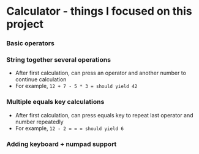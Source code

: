 # Calculator - things I focused on this project

### Basic operators 

### String together several operations
  - After first calculation, can press an operator and another number to continue calculation
  - For example, `12 + 7 - 5 * 3 = should yield 42`
### Multiple equals key calculations
  - After first calculation, can press equals key to repeat last operator and number repeatedly
  - For example, `12 - 2 = = = should yield 6`

### Adding keyboard + numpad support
